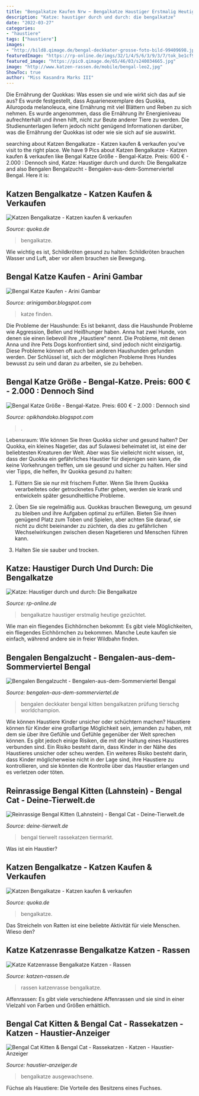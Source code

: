 ```yaml
---
title: "Bengalkatze Kaufen Nrw ~ Bengalkatze Haustiger Erstmalig Heutige Gezüchtet"
description: "Katze: haustiger durch und durch: die bengalkatze"
date: "2022-03-27"
categories:
- "haustiere"
tags: ["haustiere"]
images:
- "http://bild8.qimage.de/bengal-deckkater-grosse-foto-bild-99409698.jpg"
featuredImage: "https://rp-online.de/imgs/32/1/4/5/6/3/9/3/7/tok_be1cf9139cb4ffdb99486604eb6b0f90/w886_h498_x470_y264_7276c112d14468c1.jpg"
featured_image: "https://pic0.qimage.de/65/46/03/s240034665.jpg"
image: "http://www.katzen-rassen.de/mobile/bengal-leo2,jpg"
ShowToc: true
author: "Miss Kasandra Marks III"
---
```



Die Ernährung der Quokkas: Was essen sie und wie wirkt sich das auf sie aus?
Es wurde festgestellt, dass Aquarienexemplare des Quokka, Ailuropoda melanoleuca, eine Ernährung mit viel Blättern und Reben zu sich nehmen. Es wurde angenommen, dass die Ernährung ihr Energieniveau aufrechterhält und ihnen hilft, nicht zur Beute anderer Tiere zu werden. Die Studienunterlagen liefern jedoch nicht genügend Informationen darüber, was die Ernährung der Quokkas ist oder wie sie sich auf sie auswirkt.

	

		
searching about Katzen Bengalkatze - Katzen kaufen &amp; verkaufen you've visit to the right place. We have 9 Pics about Katzen Bengalkatze - Katzen kaufen &amp; verkaufen like Bengal Katze Größe - Bengal-Katze. Preis: 600 € - 2.000 : Dennoch sind, Katze: Haustiger durch und durch: Die Bengalkatze and also Bengalen Bengalzucht - Bengalen-aus-dem-Sommerviertel Bengal. Here it is:
		
    
## Katzen Bengalkatze - Katzen Kaufen &amp; Verkaufen

<img loading=lazy src="https://pic0.qimage.de/65/46/03/s240034665.jpg" onerror="this.onerror=null;this.src='https://tse4.mm.bing.net/th?id=OIP.VXBEMbBprcqb9VbnI_0THwAAAA&amp;pid=15.1';" alt="Katzen Bengalkatze - Katzen kaufen &amp; verkaufen">

_Source: quoka.de_

>bengalkatze. 

	

Wie wichtig es ist, Schildkröten gesund zu halten: Schildkröten brauchen Wasser und Luft, aber vor allem brauchen sie Bewegung.

    
## Bengal Katze Kaufen - Arini Gambar

<img loading=lazy src="https://as1.ftcdn.net/jpg/02/18/86/74/500_F_218867458_EWhv8Hy5Wj9SOOrvk0E5aOcd2kbiSLuW.jpg" onerror="this.onerror=null;this.src='https://tse3.mm.bing.net/th?id=OIP.bS0VHPB9zihti5lm3PgUTwHaE7&amp;pid=15.1';" alt="Bengal Katze Kaufen - Arini Gambar">

_Source: arinigambar.blogspot.com_

>katze finden. 

	

Die Probleme der Haushunde: Es ist bekannt, dass die Haushunde Probleme wie Aggression, Bellen und Heißhunger haben.
Anna hat zwei Hunde, von denen sie einen liebevoll ihre „Haustiere“ nennt. Die Probleme, mit denen Anna und ihre Pets Dogs konfrontiert sind, sind jedoch nicht einzigartig. Diese Probleme können oft auch bei anderen Haushunden gefunden werden. Der Schlüssel ist, sich der möglichen Probleme Ihres Hundes bewusst zu sein und daran zu arbeiten, sie zu beheben.

    
## Bengal Katze Größe - Bengal-Katze. Preis: 600 € - 2.000 : Dennoch Sind

<img loading=lazy src="http://bild8.qimage.de/bengal-deckkater-grosse-foto-bild-99409698.jpg" onerror="this.onerror=null;this.src='https://tse2.mm.bing.net/th?id=OIP.nNxFUcJbr_AbXgovaDo9vwHaIi&amp;pid=15.1';" alt="Bengal Katze Größe - Bengal-Katze. Preis: 600 € - 2.000 : Dennoch sind">

_Source: opikhandoko.blogspot.com_

>. 

	

Lebensraum: Wie können Sie Ihren Quokka sicher und gesund halten?
Der Quokka, ein kleines Nagetier, das auf Sulawesi beheimatet ist, ist eine der beliebtesten Kreaturen der Welt. Aber was Sie vielleicht nicht wissen, ist, dass der Quokka ein gefährliches Haustier für diejenigen sein kann, die keine Vorkehrungen treffen, um sie gesund und sicher zu halten. Hier sind vier Tipps, die helfen, Ihr Quokka gesund zu halten:
1. Füttern Sie sie nur mit frischem Futter. Wenn Sie Ihrem Quokka verarbeitetes oder getrocknetes Futter geben, werden sie krank und entwickeln später gesundheitliche Probleme.

2. Üben Sie sie regelmäßig aus. Quokkas brauchen Bewegung, um gesund zu bleiben und ihre Aufgaben optimal zu erfüllen. Bieten Sie ihnen genügend Platz zum Toben und Spielen, aber achten Sie darauf, sie nicht zu dicht beieinander zu züchten, da dies zu gefährlichen Wechselwirkungen zwischen diesen Nagetieren und Menschen führen kann.

3. Halten Sie sie sauber und trocken.

    
## Katze: Haustiger Durch Und Durch: Die Bengalkatze

<img loading=lazy src="https://rp-online.de/imgs/32/1/4/5/6/3/9/3/7/tok_be1cf9139cb4ffdb99486604eb6b0f90/w886_h498_x470_y264_7276c112d14468c1.jpg" onerror="this.onerror=null;this.src='https://tse3.mm.bing.net/th?id=OIP.ZrdPg29M0vIU3O9EWT6OkQHaEK&amp;pid=15.1';" alt="Katze: Haustiger durch und durch: Die Bengalkatze">

_Source: rp-online.de_

>bengalkatze haustiger erstmalig heutige gezüchtet. 

	

Wie man ein fliegendes Eichhörnchen bekommt: Es gibt viele Möglichkeiten, ein fliegendes Eichhörnchen zu bekommen. Manche Leute kaufen sie einfach, während andere sie in freier Wildbahn finden.

    
## Bengalen Bengalzucht - Bengalen-aus-dem-Sommerviertel Bengal

<img loading=lazy src="https://image.jimcdn.com/app/cms/image/transf/dimension=1920x400:format=jpg/path/sb246ffb8b28dc48b/image/i54781aca23662e6d/version/1558710504/image.jpg" onerror="this.onerror=null;this.src='https://tse4.mm.bing.net/th?id=OIP.Epv3Oz1eCS_StD75WBd0IQHaE8&amp;pid=15.1';" alt="Bengalen Bengalzucht - Bengalen-aus-dem-Sommerviertel Bengal">

_Source: bengalen-aus-dem-sommerviertel.de_

>bengalen deckkater bengal kitten bengalkatzen prüfung tierschg worldchampion. 

	

Wie können Haustiere Kinder unsicher oder schüchtern machen?
Haustiere können für Kinder eine großartige Möglichkeit sein, jemanden zu haben, mit dem sie über ihre Gefühle und Gefühle gegenüber der Welt sprechen können. Es gibt jedoch einige Risiken, die mit der Haltung eines Haustieres verbunden sind. Ein Risiko besteht darin, dass Kinder in der Nähe des Haustieres unsicher oder scheu werden. Ein weiteres Risiko besteht darin, dass Kinder möglicherweise nicht in der Lage sind, ihre Haustiere zu kontrollieren, und sie könnten die Kontrolle über das Haustier erlangen und es verletzen oder töten.

    
## Reinrassige Bengal Kitten (Lahnstein) - Bengal Cat - Deine-Tierwelt.de

<img loading=lazy src="https://www.deine-tierwelt.de/fotos/127267769_760x570.jpg" onerror="this.onerror=null;this.src='https://tse2.mm.bing.net/th?id=OIP.YYaxi5LQvGVFX3gmyKxcjwHaFj&amp;pid=15.1';" alt="Reinrassige Bengal Kitten (Lahnstein) - Bengal Cat - Deine-Tierwelt.de">

_Source: deine-tierwelt.de_

>bengal tierwelt rassekatzen tiermarkt. 

	

Was ist ein Haustier?

    
## Katzen Bengalkatze - Katzen Kaufen &amp; Verkaufen

<img loading=lazy src="https://pic0.qimage.de/06/17/04/s240041706.jpg" onerror="this.onerror=null;this.src='https://tse2.mm.bing.net/th?id=OIP.GjEI6nw81GARaKG1Uj1H2AAAAA&amp;pid=15.1';" alt="Katzen Bengalkatze - Katzen kaufen &amp; verkaufen">

_Source: quoka.de_

>bengalkatze. 

	

Das Streicheln von Ratten ist eine beliebte Aktivität für viele Menschen. Wieso den?

    
## Katze Katzenrasse Bengalkatze Katzen - Rassen

<img loading=lazy src="http://www.katzen-rassen.de/mobile/bengal-leo2,jpg" onerror="this.onerror=null;this.src='https://tse1.mm.bing.net/th?id=OIP.6vIxU7XfGld8HpIWNVHAyAAAAA&amp;pid=15.1';" alt="Katze Katzenrasse Bengalkatze Katzen - Rassen">

_Source: katzen-rassen.de_

>rassen katzenrasse bengalkatze. 

	

Affenrassen: Es gibt viele verschiedene Affenrassen und sie sind in einer Vielzahl von Farben und Größen erhältlich.

    
## Bengal Cat Kitten &amp; Bengal Cat - Rassekatzen - Katzen - Haustier-Anzeiger

<img loading=lazy src="https://images0.dhd24.com/130188165_xl.jpg" onerror="this.onerror=null;this.src='https://tse2.mm.bing.net/th?id=OIP.rCPReOKveptI0UvHSnEBvQHaHa&amp;pid=15.1';" alt="Bengal Cat Kitten &amp; Bengal Cat - Rassekatzen - Katzen - Haustier-Anzeiger">

_Source: haustier-anzeiger.de_

>bengalkatze ausgewachsene. 

	

Füchse als Haustiere: Die Vorteile des Besitzens eines Fuchses.

